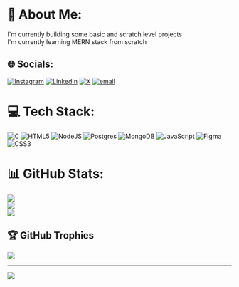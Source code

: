 # 💫 About Me:
I'm currently building some basic and scratch level projects<br>I'm currently learning MERN stack from scratch 


## 🌐 Socials:
[![Instagram](https://img.shields.io/badge/Instagram-%23E4405F.svg?logo=Instagram&logoColor=white)](https://instagram.com/https://www.instagram.com/codewith_beliefs/) [![LinkedIn](https://img.shields.io/badge/LinkedIn-%230077B5.svg?logo=linkedin&logoColor=white)](https://linkedin.com/in/www.linkedin.com/in/pratik-jadhav-754101282) [![X](https://img.shields.io/badge/X-black.svg?logo=X&logoColor=white)](https://x.com/https://x.com/Pratik_jadhav07) [![email](https://img.shields.io/badge/Email-D14836?logo=gmail&logoColor=white)](mailto:pratikjadhav6632@gmail.com) 

# 💻 Tech Stack:
![C](https://img.shields.io/badge/c-%2300599C.svg?style=for-the-badge&logo=c&logoColor=white) ![HTML5](https://img.shields.io/badge/html5-%23E34F26.svg?style=for-the-badge&logo=html5&logoColor=white) ![NodeJS](https://img.shields.io/badge/node.js-6DA55F?style=for-the-badge&logo=node.js&logoColor=white) ![Postgres](https://img.shields.io/badge/postgres-%23316192.svg?style=for-the-badge&logo=postgresql&logoColor=white) ![MongoDB](https://img.shields.io/badge/MongoDB-%234ea94b.svg?style=for-the-badge&logo=mongodb&logoColor=white) ![JavaScript](https://img.shields.io/badge/javascript-%23323330.svg?style=for-the-badge&logo=javascript&logoColor=%23F7DF1E) ![Figma](https://img.shields.io/badge/figma-%23F24E1E.svg?style=for-the-badge&logo=figma&logoColor=white) ![CSS3](https://img.shields.io/badge/css3-%231572B6.svg?style=for-the-badge&logo=css3&logoColor=white)
# 📊 GitHub Stats:
![](https://github-readme-stats.vercel.app/api?username=pratikjadhav6632&theme=dark&hide_border=false&include_all_commits=false&count_private=false)<br/>
![](https://nirzak-streak-stats.vercel.app/?user=pratikjadhav6632&theme=dark&hide_border=false)<br/>
![](https://github-readme-stats.vercel.app/api/top-langs/?username=pratikjadhav6632&theme=dark&hide_border=false&include_all_commits=false&count_private=false&layout=compact)

## 🏆 GitHub Trophies
![](https://github-profile-trophy.vercel.app/?username=pratikjadhav6632&theme=radical&no-frame=false&no-bg=false&margin-w=4)

---
[![](https://visitcount.itsvg.in/api?id=pratikjadhav6632&icon=0&color=0)](https://visitcount.itsvg.in)

<!-- Proudly created with GPRM ( https://gprm.itsvg.in ) -->
